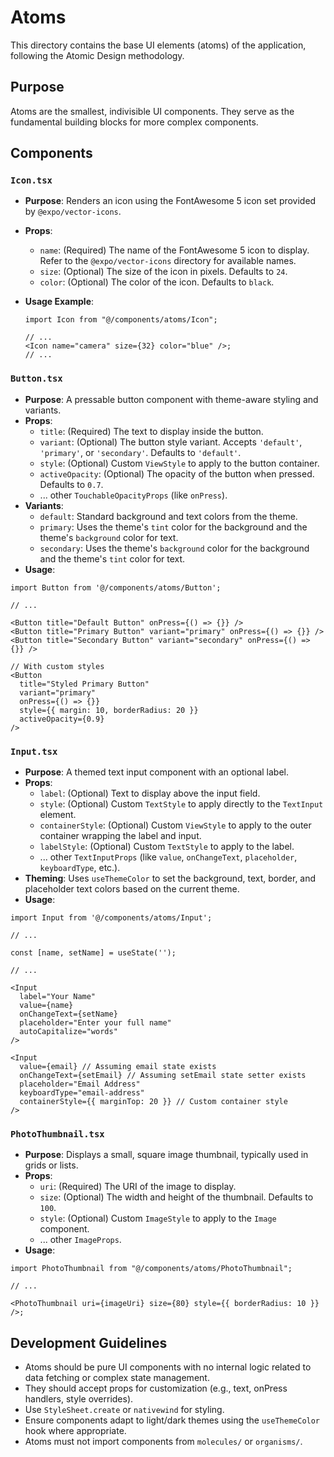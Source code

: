 # Atoms

This directory contains the base UI elements (atoms) of the application, following the Atomic Design methodology.

## Purpose

Atoms are the smallest, indivisible UI components. They serve as the fundamental building blocks for more complex components.

## Components

### `Icon.tsx`

- **Purpose**: Renders an icon using the FontAwesome 5 icon set provided by `@expo/vector-icons`.
- **Props**:
  - `name`: (Required) The name of the FontAwesome 5 icon to display. Refer to the `@expo/vector-icons` directory for available names.
  - `size`: (Optional) The size of the icon in pixels. Defaults to `24`.
  - `color`: (Optional) The color of the icon. Defaults to `black`.
- **Usage Example**:

  ```tsx
  import Icon from "@/components/atoms/Icon";

  // ...
  <Icon name="camera" size={32} color="blue" />;
  // ...
  ```

### `Button.tsx`

- **Purpose**: A pressable button component with theme-aware styling and variants.
- **Props**:
  - `title`: (Required) The text to display inside the button.
  - `variant`: (Optional) The button style variant. Accepts `'default'`, `'primary'`, or `'secondary'`. Defaults to `'default'`.
  - `style`: (Optional) Custom `ViewStyle` to apply to the button container.
  - `activeOpacity`: (Optional) The opacity of the button when pressed. Defaults to `0.7`.
  - ... other `TouchableOpacityProps` (like `onPress`).
- **Variants**:
  - `default`: Standard background and text colors from the theme.
  - `primary`: Uses the theme's `tint` color for the background and the theme's `background` color for text.
  - `secondary`: Uses the theme's `background` color for the background and the theme's `tint` color for text.
- **Usage**:

```tsx
import Button from '@/components/atoms/Button';

// ...

<Button title="Default Button" onPress={() => {}} />
<Button title="Primary Button" variant="primary" onPress={() => {}} />
<Button title="Secondary Button" variant="secondary" onPress={() => {}} />

// With custom styles
<Button
  title="Styled Primary Button"
  variant="primary"
  onPress={() => {}}
  style={{ margin: 10, borderRadius: 20 }}
  activeOpacity={0.9}
/>
```

### `Input.tsx`

- **Purpose**: A themed text input component with an optional label.
- **Props**:
  - `label`: (Optional) Text to display above the input field.
  - `style`: (Optional) Custom `TextStyle` to apply directly to the `TextInput` element.
  - `containerStyle`: (Optional) Custom `ViewStyle` to apply to the outer container wrapping the label and input.
  - `labelStyle`: (Optional) Custom `TextStyle` to apply to the label.
  - ... other `TextInputProps` (like `value`, `onChangeText`, `placeholder`, `keyboardType`, etc.).
- **Theming**: Uses `useThemeColor` to set the background, text, border, and placeholder text colors based on the current theme.
- **Usage**:

```tsx
import Input from '@/components/atoms/Input';

// ...

const [name, setName] = useState('');

// ...

<Input
  label="Your Name"
  value={name}
  onChangeText={setName}
  placeholder="Enter your full name"
  autoCapitalize="words"
/>

<Input
  value={email} // Assuming email state exists
  onChangeText={setEmail} // Assuming setEmail state setter exists
  placeholder="Email Address"
  keyboardType="email-address"
  containerStyle={{ marginTop: 20 }} // Custom container style
/>
```

### `PhotoThumbnail.tsx`

- **Purpose**: Displays a small, square image thumbnail, typically used in grids or lists.
- **Props**:
  - `uri`: (Required) The URI of the image to display.
  - `size`: (Optional) The width and height of the thumbnail. Defaults to `100`.
  - `style`: (Optional) Custom `ImageStyle` to apply to the `Image` component.
  - ... other `ImageProps`.
- **Usage**:

```tsx
import PhotoThumbnail from "@/components/atoms/PhotoThumbnail";

// ...

<PhotoThumbnail uri={imageUri} size={80} style={{ borderRadius: 10 }} />;
```

## Development Guidelines

- Atoms should be pure UI components with no internal logic related to data fetching or complex state management.
- They should accept props for customization (e.g., text, onPress handlers, style overrides).
- Use `StyleSheet.create` or `nativewind` for styling.
- Ensure components adapt to light/dark themes using the `useThemeColor` hook where appropriate.
- Atoms must not import components from `molecules/` or `organisms/`.
